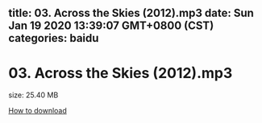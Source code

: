 
title: 03. Across the Skies (2012).mp3
date: Sun Jan 19 2020 13:39:07 GMT+0800 (CST)    
categories: baidu
---

# 03. Across the Skies (2012).mp3
size: 25.40 MB
 
 

[How to download](https://bpcam.bemobtrk.com/go/2ceec3aa-1ca2-46d6-b9ff-aaa5c184517c?jno=2531)